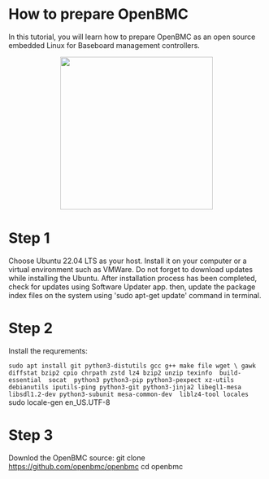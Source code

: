 # How to prepare OpenBMC
In this tutorial, you will learn how to prepare OpenBMC as an open source embedded Linux for Baseboard management controllers.
<p align="center">
  <img width="300" height="300" src="https://github.com/AmirRMoezi/OpenBMC/blob/main/OpenBMC_logo.png">
</p>

# Step 1
Choose Ubuntu 22.04 LTS as your host. Install it on your computer or a virtual environment such as VMWare. Do not forget to download updates while installing the Ubuntu. After installation process has been completed, check for updates using Software Updater app. then, update the package index files on the system using 'sudo apt-get update' command in terminal.

# Step 2
Install the requrements:

`sudo apt install git python3-distutils gcc g++ make file wget \
gawk diffstat bzip2 cpio chrpath zstd lz4 bzip2
unzip texinfo  build-essential  socat  python3 python3-pip python3-pexpect xz-utils debianutils iputils-ping python3-git python3-jinja2 libegl1-mesa libsdl1.2-dev python3-subunit mesa-common-dev  liblz4-tool locales
`
sudo locale-gen en_US.UTF-8

# Step 3
Downlod the OpenBMC source:
git clone https://github.com/openbmc/openbmc
cd openbmc
